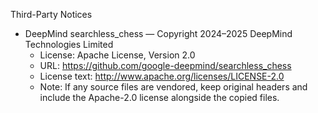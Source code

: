 Third-Party Notices

- DeepMind searchless_chess — Copyright 2024–2025 DeepMind Technologies Limited
  - License: Apache License, Version 2.0
  - URL: https://github.com/google-deepmind/searchless_chess
  - License text: http://www.apache.org/licenses/LICENSE-2.0
  - Note: If any source files are vendored, keep original headers and include the Apache-2.0 license alongside the copied files.
